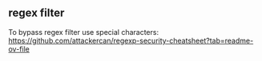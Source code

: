## regex filter

To bypass regex filter use special characters:
https://github.com/attackercan/regexp-security-cheatsheet?tab=readme-ov-file